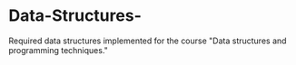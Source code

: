 # Data-Structures-
Required data structures implemented for the course "Data structures and programming techniques."
